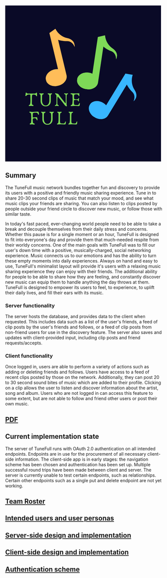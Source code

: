 ![TuneFull](img/tunefull-logo.png)

## Summary

The TuneFull music network bundles together fun and discovery to provide its users with a positive and friendly music sharing experience. Tune in to share 20-30 second clips of music that match your mood, and see what music clips your friends are sharing. You can also listen to clips posted by people outside your friend circle to discover new music, or follow those with similar taste.

In today's fast paced, ever-changing world people need to be able to take a break and decouple themselves from their daily stress and concerns. Whether this pause is for a single moment or an hour, TuneFull is designed to fit into everyone's day and provide them that much-needed respite from their worldy concerns. One of the main goals with TuneFull was to fill our user's down time with a positive, musically-charged, social networking experience. Music connects us to our emotions and has the ability to turn these empty moments into daily experiences. Always on hand and easy to use, TuneFull's minimalist layout will provide it's users with a relaxing music sharing experience they can enjoy with their friends. The additional ability for people to be able to share how they are feeling, and constantly discover new music can equip them to handle anything the day throws at them. TuneFull is designed to empower its users to feel, to experience, to uplift their daily lives, and fill their ears with its music.

### Server functionality 

The server hosts the database, and provides data to the client when requested. This includes data such as a list of the user's friends, a feed of clip posts by the user's friends and follows, or a feed of clip posts from non-friend users for use in the discovery feature. The server also saves and updates with client-provided input, including clip posts and friend requests/accepts.

### Client functionality

Once logged in, users are able to perform a variety of actions such as adding or deleting friends and follows. Users have access to a feed of recent clips posted by those on the network. Additionally, they can post 20 to 30 second sound bites of music which are added to their profile. Clicking on a clip allows the user to listen and discover information about the artist, song and album. Users who are not logged in can access this feature to some extent, but are not able to follow and friend other users or post their own music.

## [PDF](pdf/tunefull.pdf)

## Current implementation state

The server of TuneFull runs with OAuth 2.0 authentication on all intended endpoints. Endpoints are in use for the procurement of all necessary client-side information. The client-side app is in early stages: the navigation scheme has been chosen and authentication has been set up. Multiple successful round trips have been made between client and server. The server is currently unable to test certain endpoints, such as relationships. Certain other endpoints such as a single put and delete endpoint are not yet working.

## [Team Roster](team-roster.md)

## [Intended users and user personas](intended-users.md)

## [Server-side design and implementation](server-design-implementation.md)

## [Client-side design and implementation](client-design-implementation.md)

## [Authentication scheme](authentication.md)